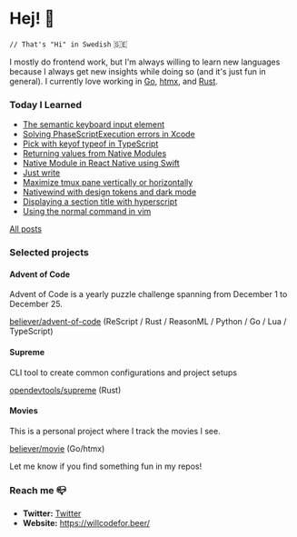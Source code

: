 # Hej! :wave:

`// That's "Hi" in Swedish` 🇸🇪

I mostly do frontend work, but I'm always willing to learn new languages because I always get new insights while doing so (and it's just fun in general). I currently love working in [Go](https://go.dev/), [htmx](https://htmx.org/), and [Rust](https://www.rust-lang.org/).

### Today I Learned

<!--START_SECTION:feed-->
* [The semantic keyboard input element](https:&#x2F;&#x2F;willcodefor.beer&#x2F;posts&#x2F;kbd)
* [Solving PhaseScriptExecution errors in Xcode](https:&#x2F;&#x2F;willcodefor.beer&#x2F;posts&#x2F;xcodepse)
* [Pick with keyof typeof in TypeScript](https:&#x2F;&#x2F;willcodefor.beer&#x2F;posts&#x2F;tspickkey)
* [Returning values from Native Modules](https:&#x2F;&#x2F;willcodefor.beer&#x2F;posts&#x2F;nativeret)
* [Native Module in React Native using Swift](https:&#x2F;&#x2F;willcodefor.beer&#x2F;posts&#x2F;nativeios)
* [Just write](https:&#x2F;&#x2F;willcodefor.beer&#x2F;posts&#x2F;write)
* [Maximize tmux pane vertically or horizontally](https:&#x2F;&#x2F;willcodefor.beer&#x2F;posts&#x2F;tmuxmax)
* [Nativewind with design tokens and dark mode](https:&#x2F;&#x2F;willcodefor.beer&#x2F;posts&#x2F;rntw)
* [Displaying a section title with hyperscript](https:&#x2F;&#x2F;willcodefor.beer&#x2F;posts&#x2F;hstitle)
* [Using the normal command in vim](https:&#x2F;&#x2F;willcodefor.beer&#x2F;posts&#x2F;vimnorm)
<!--END_SECTION:feed-->

[All posts](https://willcodefor.beer/posts)

### Selected projects

#### Advent of Code

Advent of Code is a yearly puzzle challenge spanning from December 1 to December 25.

[believer/advent-of-code](https://github.com/believer/advent-of-code) (ReScript / Rust / ReasonML / Python / Go / Lua / TypeScript)

#### Supreme

CLI tool to create common configurations and project setups

[opendevtools/supreme](https://github.com/opendevtools/supreme) (Rust)

#### Movies

This is a personal project where I track the movies I see.

[believer/movie](https://github.com/believer/movies-go) (Go/htmx)

Let me know if you find something fun in my repos!

### Reach me 📪 

- **Twitter:** [Twitter](https://twitter.com/rnattochdag)
- **Website:** https://willcodefor.beer/
